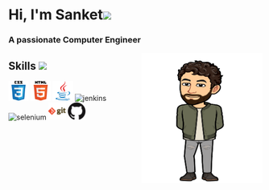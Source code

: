 <h1 align="left">Hi, I'm Sanket<img src = "https://raw.githubusercontent.com/MartinHeinz/MartinHeinz/master/wave.gif" width = 50px> </h1>


<h3 align="left">A passionate Computer Engineer</h3>

<img align="right" src="Sanket2.png" alt="css3" width="240" height="260"/> 

<h2> Skills <img src = "https://media2.giphy.com/media/QssGEmpkyEOhBCb7e1/giphy.gif?cid=ecf05e47a0n3gi1bfqntqmob8g9aid1oyj2wr3ds3mg700bl&rid=giphy.gif" width = 32px> </h2>
<p align="left">
  <img alt="css3" src="https://raw.githubusercontent.com/devicons/devicon/master/icons/css3/css3-original-wordmark.svg" width="40" height="40"/>
  <img alt="html5" src="https://raw.githubusercontent.com/devicons/devicon/master/icons/html5/html5-original-wordmark.svg" width="40" height="40"/>
  <img alt="java" src="https://raw.githubusercontent.com/devicons/devicon/master/icons/java/java-original.svg" width="40" height="40"/>
  <img alt="jenkins" src="https://www.vectorlogo.zone/logos/jenkins/jenkins-icon.svg" width="40" height="40"/>
  <img alt="selenium" src="https://raw.githubusercontent.com/detain/svg-logos/780f25886640cef088af994181646db2f6b1a3f8/svg/selenium-logo.svg" width="40" height="40"/>
  <img alt="Git" src="https://raw.githubusercontent.com/github/explore/80688e429a7d4ef2fca1e82350fe8e3517d3494d/topics/git/git.png" width="35px" />
  <img alt="GitHub" src="https://raw.githubusercontent.com/github/explore/78df643247d429f6cc873026c0622819ad797942/topics/github/github.png" width="35" height="35"/>
</p>
